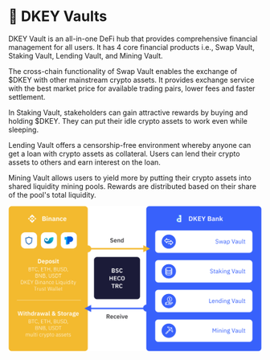 # 🏦 DKEY Vaults

DKEY Vault is an all-in-one DeFi hub that provides comprehensive financial management for all users. It has 4 core financial products i.e., Swap Vault, Staking Vault, Lending Vault, and Mining Vault.

The cross-chain functionality of Swap Vault enables the exchange of $DKEY with other mainstream crypto assets. It provides exchange service with the best market price for available trading pairs, lower fees and faster settlement.

In Staking Vault, stakeholders can gain attractive rewards by buying and holding $DKEY. They can put their idle crypto assets to work even while sleeping.

Lending Vault offers a censorship-free environment whereby anyone can get a loan with crypto assets as collateral. Users can lend their crypto assets to others and earn interest on the loan.

Mining Vault allows users to yield more by putting their crypto assets into shared liquidity mining pools. Rewards are distributed based on their share of the pool's total liquidity.



![](../.gitbook/assets/protocol.png)



